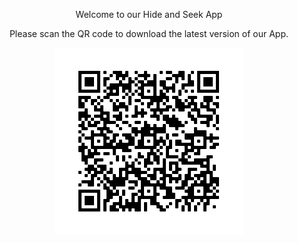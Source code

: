 <p h1 align="center">
 Welcome to our Hide and Seek App
</p>
<p align="center">
Please scan the QR code to download the latest version of our App.
</p>
<p align="center">
<img width="300" height="300" src="https://github.com/TheDynamicDevelopers/DynamicDevelopers.github.io/blob/master/QR.png?raw=true">
</p>


